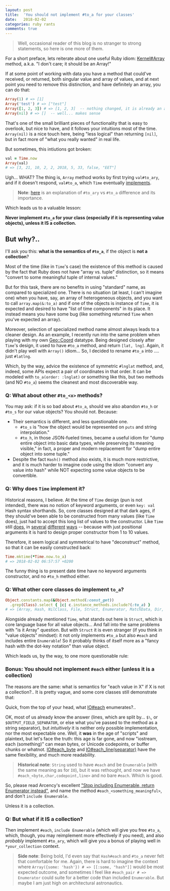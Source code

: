 ```yaml
---
layout: post
title:  'You should not implement #to_a for your classes'
date:   2018-02-02
categories: ruby rants
comments: true
---
```


> Well, occasional reader of this blog is no stranger to strong statements, so here is one more of them.

For a short preface, lets reiterate about one useful Ruby idiom: [Kernel#Array](http://ruby-doc.org/core-2.5.0/Kernel.html#method-i-Array) method, a.k.a. "I don't care; it should be an Array!"

If at some point of working with data you have a method that could've received, or returned, both singular value and array of values, and at next point you need to remove this distinction, and have definitely an array, you can do that:

```ruby
Array(1) # => [1]
Array('test') # => ["test"]
Array([1, 2, 3]) # => [1, 2, 3]  -- nothing changed, it is already an array
Array(nil) # => []  -- well... makes sense
```

That's one of the small brilliant pieces of functionality that is easy to overlook, but nice to have, and it follows your intuitions most of the time. `Array(nil)` is a nice touch here, being "less logical" than returning `[nil]`, but in fact more of "what you really wanted" in real life.

But sometimes, this intiutions got broken:

```ruby
val = Time.now
Array(val)
# => [3, 21, 10, 2, 2, 2018, 5, 33, false, "EET"]
```

Ugh... WHAT? The thing is, `Array` method works by first trying `val#to_ary`, and if it doesn't respond, `val#to_a`, which `Time` eventually [implements](http://ruby-doc.org/core-2.5.0/Time.html#method-i-to_a).

> **Note**: [here](http://zverok.github.io/blog/2016-01-18-implicit-vs-expicit.html) is an explanation of `#to_ary` vs `#to_a` difference and its importance.

Which leads us to a valuable lesson:

**Never implement `#to_a` for your class (especially if it is representing value objects), unless it IS a collection.**

## But why?..

I'll ask you this: **what is the semantics of `#to_a`**, if the object is **not a collection**?

Most of the time (like in `Time`'s case) the existence of this method is caused by the fact that Ruby does not have "array vs. tuple" distinction, so it means "convert to some meaningful tuple of internal values."

But for this task, there are no benefits in using "standard" name, as compared to specialized one. There is no situation (at least, I can't imagine one) when you have, say, an array of heterogeneous objects, and you want to call `array.map(&:to_a)` and if one of the objects is instance of `Time`, it is expected and desired to have "list of time components" in its place. It instead means you have some bug (like something returned `Time` when you've expected an array).

Moreover, selection of specialized method name almost always leads to a cleaner design. As an example, I recently run into the same problem when playing with my own [Geo::Coord](https://github.com/zverok/geo_coord) datatype. Being designed closely after `Time`'s design, it used to have `#to_a` method, and return `[lat, lng]`. Again, it didn't play well with `Array()` idiom... So, I decided to rename `#to_a` into .... just `#latlng`.

Which, by the way, advice the existence of symmetric `#lnglat` method, and, indeed, some APIs expect a pair of coordinates in that order. It can be modeled with `to_a(order: :lnglat)` or something like this, but two methods (and NO `#to_a`) seems the cleanest and most discoverable way.

### Q: What about other `#to_<x>` methods?

You may ask: if it is so bad about `#to_a`, should we also abandon `#to_h` or `#to_s` for our value objects? You should not. Because:

* Their semantics is different, and less questionable one.
  * `#to_s` is "how the object would be represented on `puts` and string interpolation."
  * `#to_h`, in those JSON-fueled times, became a useful idiom for "dump entire object into basic data types, while preserving its meaning visible," in fact, a proper and modern replacement for "dump entire object into some tuple."
* Despite the fact `Hash()` method also exists, it is much more restrictive, and it is much harder to imagine code using the idiom "convert any value into hash" while NOT expecting some value objects to be convertible.

### Q: Why does `Time` implement it?

Historical reasons, I believe. At the time of `Time` design (pun is not intended), there was no notion of keyword arguments, or even `key: val` Hash syntax shorthands. So, core classes designed at that dark ages, if they should've been able to be constructed from many values (like `Time` does), just had to accept this long list of values to the constructor. Like `Time` still [does](http://ruby-doc.org/core-2.5.0/Time.html#method-c-new), in [several](http://ruby-doc.org/core-2.5.0/Time.html#method-c-gm) [different](http://ruby-doc.org/core-2.5.0/Time.html#method-c-mktime) [ways](http://ruby-doc.org/core-2.5.0/Time.html#method-c-local) -- because with just positional arguments it is hard to design proper constructor from 1 to 10 values.

Therefore, it seem logical and symmetrical to have "deconstruct" method, so that it can be easily constructed back:

```ruby
Time.mktime(*Time.now.to_a)
# => 2018-02-02 06:57:57 +0200
```

The funny thing is to present date time have no keyword arguments constructor, and no `#to_h` method either.

### Q: What other core classes do implement `to_a`?

```ruby
Object.constants.map(&Object.method(:const_get))
  .grep(Class).select { |c| c.instance_methods.include?(:to_a) }
# => [Array, Hash, NilClass, File, Struct, Enumerator, MatchData, Dir, Time, Range, IO, StringIO]
```

Alongside already mentioned `Time`, what stands out here is `Struct`, which is core language base for all value objects... And fall into the same problems with "is it Array" question. But with `Struct` it is even stranger (if you think in "value objects" mindset): it not only implements `#to_a` but also `#each` and includes entire `Enumerable`! So it probably thinks of itself more as a "fancy hash with the dot-key notation" than value object.

Which leads us, by the way, to one more questionable rule:

### Bonus: You should not implement `#each` either (unless it is a collection)

The reasons are the same: what is semantics for "each value in X" if X is not a collection?.. It is pretty vague, and some core classes still demonstrate that:

Quick, from the top of your head, what [IO#each](https://ruby-doc.org/core-1.8.6/IO.html#method-i-each) enumerates?..

OK, most of us already know the answer (lines, which are split by... `$\`, or `$OUTPUT_FIELD_SEPARATOR`, or else what you've passed to the method as a string separator), but _intuitively_ it is neither only possible implementation, nor the most expectable one. Well, it **was** in the age of "scripts" and plaintext, but let's face the truth: this age is far gone, and now "iostream, each (something)" can mean bytes, or Unicode codepoints, or buffer chunks or whatnot. [IO#each_byte](https://ruby-doc.org/core-1.8.6/IO.html#method-i-each_byte) and [IO#each_line(separator)](https://ruby-doc.org/core-1.8.6/IO.html#method-i-each_line) have the same flexibility, and much more readability.

> **Historical note**: `String` used to have `#each` and be `Enumerable` (with the same meaning as for `IO`), but it was rethought, and now we have `#each_<byte,char,codepoint,line>` and no bare `#each`. Which is good.

So, please read Arcency's excellent ["Stop including Enumerable, return Enumerator instead"](https://blog.arkency.com/2014/01/ruby-to-enum-for-enumerator/), and name the method `#each_<something_meaningful>`, and don't `include Enumerable`.

Unless it is a collection.

### Q: But what if it IS a collection?

Then implement `#each`, `include Enumerable` (which will give you free `#to_a`, which, though, you may reimplement more effectively if you need), and also _probably_ implement `#to_ary`, which will give you a bonus of playing well in `*your_collection` context.

> **Side note**: Being bold, I'd even say that `Hash#each` and `#to_a` never felt that comfortable for me. Again, there is hard to imagine the context where `Array({some: 'hash'}) # => [[:some, "hash"]]` would be most expected outcome, and sometimes I feel like `#each_pair # => Enumerator` could suite for a better code than included `Enumerable`. But maybe I am just high on architectural astronautics.
